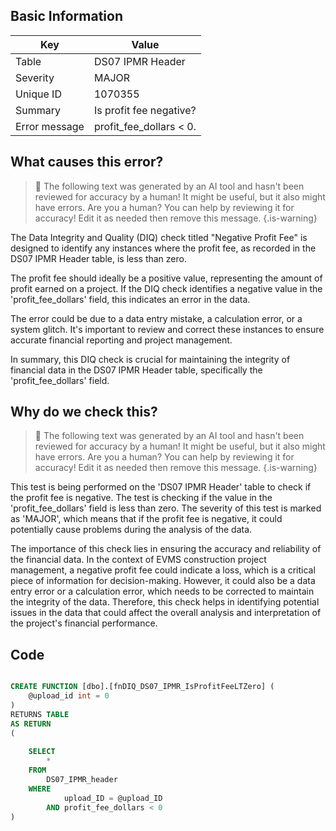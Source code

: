 ## Basic Information
| Key         | Value          |
|-------------|----------------|
| Table       | DS07 IPMR Header |
| Severity    | MAJOR |
| Unique ID   | 1070355   |
| Summary     | Is profit fee negative? |
| Error message | profit_fee_dollars < 0. |

## What causes this error?

> :robot: The following text was generated by an AI tool and hasn't been reviewed for accuracy by a human! It might be useful, but it also might have errors. Are you a human? You can help by reviewing it for accuracy! Edit it as needed then remove this message.
{.is-warning}

The Data Integrity and Quality (DIQ) check titled "Negative Profit Fee" is designed to identify any instances where the profit fee, as recorded in the DS07 IPMR Header table, is less than zero. 

The profit fee should ideally be a positive value, representing the amount of profit earned on a project. If the DIQ check identifies a negative value in the 'profit_fee_dollars' field, this indicates an error in the data. 

The error could be due to a data entry mistake, a calculation error, or a system glitch. It's important to review and correct these instances to ensure accurate financial reporting and project management. 

In summary, this DIQ check is crucial for maintaining the integrity of financial data in the DS07 IPMR Header table, specifically the 'profit_fee_dollars' field.
## Why do we check this?

> :robot: The following text was generated by an AI tool and hasn't been reviewed for accuracy by a human! It might be useful, but it also might have errors. Are you a human? You can help by reviewing it for accuracy! Edit it as needed then remove this message.
{.is-warning}

This test is being performed on the 'DS07 IPMR Header' table to check if the profit fee is negative. The test is checking if the value in the 'profit_fee_dollars' field is less than zero. The severity of this test is marked as 'MAJOR', which means that if the profit fee is negative, it could potentially cause problems during the analysis of the data.

The importance of this check lies in ensuring the accuracy and reliability of the financial data. In the context of EVMS construction project management, a negative profit fee could indicate a loss, which is a critical piece of information for decision-making. However, it could also be a data entry error or a calculation error, which needs to be corrected to maintain the integrity of the data. Therefore, this check helps in identifying potential issues in the data that could affect the overall analysis and interpretation of the project's financial performance.
## Code

```sql

CREATE FUNCTION [dbo].[fnDIQ_DS07_IPMR_IsProfitFeeLTZero] (
	@upload_id int = 0
)
RETURNS TABLE
AS RETURN
(
	
	SELECT 
		*
	FROM
		DS07_IPMR_header
	WHERE
			upload_ID = @upload_ID
		AND profit_fee_dollars < 0
)
```
